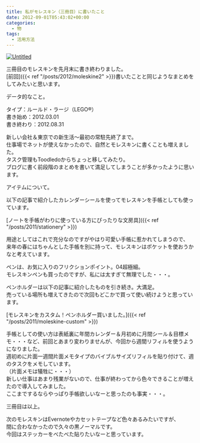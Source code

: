 ```yaml
---
title: 私がモレスキン（三冊目）に書いたこと
date: 2012-09-01T05:43:02+00:00
categories:
  - 物
tags:
  - 活用方法
---
```

<a href="https://www.flickr.com/photos/41082249@N07/7904301764/" title="Untitled" rel="lightbox" class="lightview"><img src="https://farm9.staticflickr.com/8035/7904301764_57552c84d4.jpg" alt="Untitled" /></a>

三冊目のモレスキンを先月末に書き終わりました。  
[前回]({{< ref "/posts/2012/moleskine2" >}})書いたことと同じようなまとめをしてみたいと思います。

<!--more-->

データ的なこと。

タイプ：ルールド・ラージ（LEGO®）  
書き始め：2012.03.01  
書き終わり：2012.08.31

新しい会社＆東京での新生活〜最初の常駐先終了まで。  
仕事場でネットが使えなかったので、自然とモレスキンに書くことも増えました。  
タスク管理もToodledoからちょっと移してみたり。  
ブログに書く前段階のまとめを書いて満足してしまうことが多かったように思います。

アイテムについて。

以下の記事で紹介したカレンダーシールを使ってモレスキンを手帳としても使っています。

[ノートを手帳がわりに使っている方にぴったりな文房具]({{< ref "/posts/2011/stationery" >}})

用途としてはこれで充分なのですがやはり可愛い手帳に惹かれてしまうので、  
来年の春にはちゃんとした手帳を別に持って、モレスキンはポケットを使おうかなと考えています。

ペンは、お気に入りのフリクションポイント。04超極細。  
モレスキンペンも買ったのですが、私には太すぎて無理でした・・・。

ペンホルダーは以下の記事に紹介したものを引き続き。大満足。  
売っている場所も増えてきたので次回もどこかで買って使い続けようと思っています。

[モレスキンをカスタム！ペンホルダー買いました。]({{< ref "/posts/2011/moleskine-custom" >}})

手帳としての使い方は表紙裏に年間カレンダー＆月初めに月間シール＆目標メモ・・・など、前回とあまり変わりませんが、今回から週間リフィルを使うようになりました。  
週初めに片面一週間片面メモタイプのバイブルサイズリフィルを貼り付けて、週のタスクをメモしています。  
（片面メモは犠牲に・・・）  
新しい仕事はあまり残業がないので、仕事が終わってから色々できることが増えたので導入してみました。  
ここまでするならやっぱり手帳欲しいなーと思ったのも事実・・・。

三冊目は以上。

次のモレスキンはEvernoteやカセットテープなど色々あるみたいですが、  
間に合わなかったので久々の黒ノーマルです。  
今回はステッカーをべたべた貼りたいなーと思っています。
